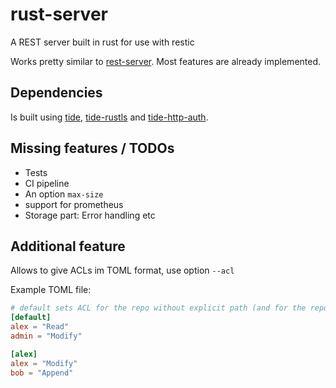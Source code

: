 # rust-server

A REST server built in rust for use with restic

Works pretty similar to [rest-server](https://github.com/restic/rest-server).
Most features are already implemented.

## Dependencies

Is built using [tide](https://github.com/http-rs/tide),
[tide-rustls](https://github.com/http-rs/tide-rustls) and
[tide-http-auth](https://github.com/chrisdickinson/tide-http-auth).

## Missing features / TODOs

- Tests
- CI pipeline
- An option `max-size`
- support for prometheus
- Storage part: Error handling etc

## Additional feature

Allows to give ACLs im TOML format, use option `--acl`

Example TOML file:

```toml
# default sets ACL for the repo without explicit path (and for the repo under path "default", if exists)
[default]
alex = "Read"
admin = "Modify"

[alex]
alex = "Modify"
bob = "Append"
```
